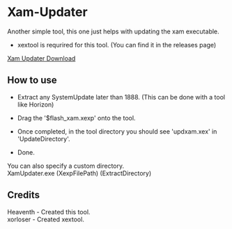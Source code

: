 # Xam-Updater
Another simple tool, this one just helps with updating the xam executable.
- xextool is requrired for this tool. (You can find it in the releases page)

[Xam Updater Download](https://github.com/Heaventh007/Xam-Updater/releases)

## How to use

- Extract any SystemUpdate later than 1888. (This can be done with a tool like Horizon) 
- Drag the '$flash_xam.xexp' onto the tool. 
- Once completed, in the tool directory you should see 'updxam.xex' in 'UpdateDirectory'. 

- Done. 

You can also specify a custom directory. \
XamUpdater.exe (XexpFilePath) (ExtractDirectory)

## Credits
Heaventh - Created this tool. \
xorloser - Created xextool.
